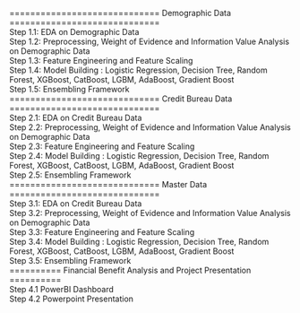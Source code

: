 ============================= Demographic Data ============================= <br>
Step 1.1: EDA on Demographic Data<br>
Step 1.2: Preprocessing, Weight of Evidence and Information Value Analysis on Demographic Data<br>
Step 1.3: Feature Engineering and Feature Scaling<br>
Step 1.4: Model Building : Logistic Regression, Decision Tree, Random Forest, XGBoost, CatBoost, LGBM, AdaBoost, Gradient Boost<br>
Step 1.5: Ensembling Framework<br>
============================= Credit Bureau Data =============================<br>
Step 2.1: EDA on Credit Bureau Data<br>
Step 2.2: Preprocessing, Weight of Evidence and Information Value Analysis on Demographic Data<br>
Step 2.3: Feature Engineering and Feature Scaling<br>
Step 2.4: Model Building : Logistic Regression, Decision Tree, Random Forest, XGBoost, CatBoost, LGBM, AdaBoost, Gradient Boost<br>
Step 2.5: Ensembling Framework<br>
============================= Master Data =============================<br>
Step 3.1: EDA on Credit Bureau Data<br>
Step 3.2: Preprocessing, Weight of Evidence and Information Value Analysis on Demographic Data<br>
Step 3.3: Feature Engineering and Feature Scaling<br>
Step 3.4: Model Building : Logistic Regression, Decision Tree, Random Forest, XGBoost, CatBoost, LGBM, AdaBoost, Gradient Boost<br>
Step 3.5: Ensembling Framework<br>
========== Financial Benefit Analysis and Project Presentation ========== <br>
Step 4.1 PowerBI Dashboard <br>
Step 4.2 Powerpoint Presentation <br>
